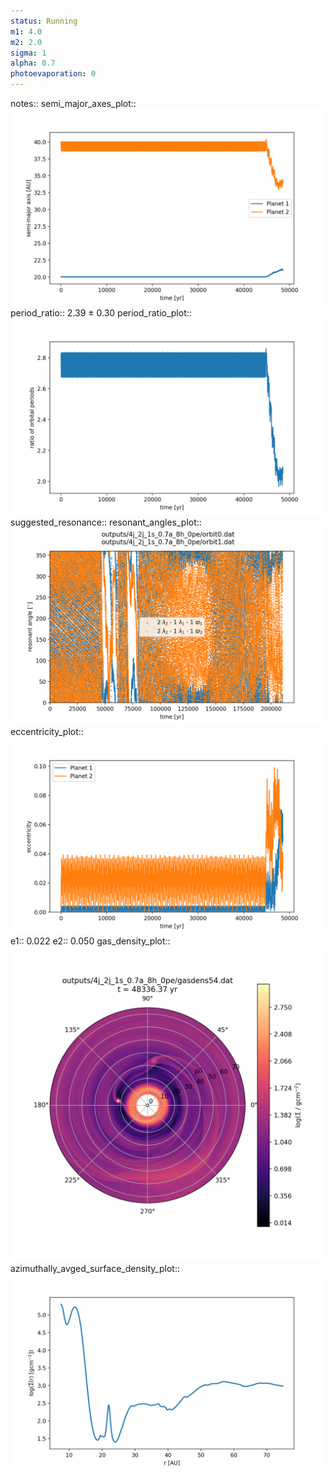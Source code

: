 ```yaml
---
status: Running
m1: 4.0
m2: 2.0
sigma: 1
alpha: 0.7
photoevaporation: 0
---
```


notes::
semi_major_axes_plot:: ![semi_major_axes_4j_2j_1s_0.7a_8h_0pe.png](plots/semi_major_axes/semi_major_axes_4j_2j_1s_0.7a_8h_0pe.png)
period_ratio:: 2.39 ± 0.30
period_ratio_plot:: ![period_ratio_4j_2j_1s_0.7a_8h_0pe.png](plots/period_ratio/period_ratio_4j_2j_1s_0.7a_8h_0pe.png)
suggested_resonance:: 
resonant_angles_plot:: ![resonant_angles_4j_2j_1s_0.7a_8h_0pe.png](plots/resonant_angles/resonant_angles_4j_2j_1s_0.7a_8h_0pe.png)
eccentricity_plot:: ![eccentricity_4j_2j_1s_0.7a_8h_0pe.png](plots/eccentricity/eccentricity_4j_2j_1s_0.7a_8h_0pe.png)
e1:: 0.022
e2:: 0.050
gas_density_plot:: ![gas_density_4j_2j_1s_0.7a_8h_0pe.png](plots/gas_density/gas_density_4j_2j_1s_0.7a_8h_0pe.png)
azimuthally_avged_surface_density_plot:: ![azimuthally_avged_surface_density_4j_2j_1s_0.7a_8h_0pe.png](plots/azimuthally_avged_surface_density/azimuthally_avged_surface_density_4j_2j_1s_0.7a_8h_0pe.png)
